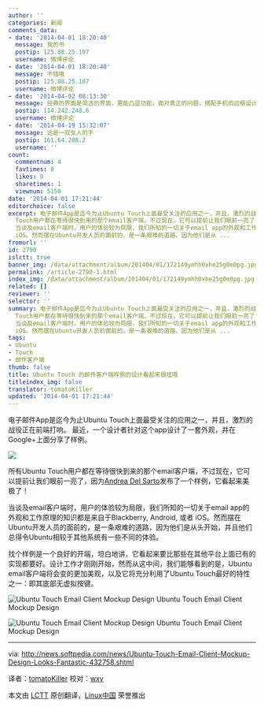 ```yaml
---
author: ''
categories: 新闻
comments_data:
- date: '2014-04-01 18:20:40'
  message: 我的书
  postip: 125.88.25.107
  username: 微博评论
- date: '2014-04-01 18:20:40'
  message: 不错哦
  postip: 125.88.25.107
  username: 微博评论
- date: '2014-04-02 08:13:30'
  message: 经典的界面是简洁的界面，更能凸显功能，面对真正的问题，搭配手机的边框设计也确实漂亮，赞一个
  postip: 114.242.248.6
  username: 微博评论
- date: '2014-04-19 15:32:07'
  message: 这是一双女人的手
  postip: 161.64.208.2
  username: ''
count:
  commentnum: 4
  favtimes: 0
  likes: 0
  sharetimes: 1
  viewnum: 5150
date: '2014-04-01 17:21:44'
editorchoice: false
excerpt: 电子邮件App是迄今为止Ubuntu Touch上面最受关注的应用之一，并且，激烈的战役正在前端打响。 最近，一个设计者针对这个app设计了一套外观，并在Google+上面分享了样例。  所有Ubuntu
  Touch用户都在等待很快到来的那个email客户端，不过现在，它可以提前让我们眼前一亮了，因为Andrea Del Sarto发布了一个样例，它看起来美极了！
  当谈及email客户端时，用户的体验较为局限，我们所知的一切关于email app的外观和工作原理的知识都是来自于Blackberry, Android, 或者
  iOS。然而摆在Ubuntu开发人员的面前的，是一条艰难的道路，因为他们是从 ...
fromurl: ''
id: 2790
islctt: true
banner_img: /data/attachment/album/201404/01/172149ymhh0xhe25g0m0pg.jpg
permalink: /article-2790-1.html
index_img: /data/attachment/album/201404/01/172149ymhh0xhe25g0m0pg.jpg.thumb.jpg
related: []
reviewer: ''
selector: ''
summary: 电子邮件App是迄今为止Ubuntu Touch上面最受关注的应用之一，并且，激烈的战役正在前端打响。 最近，一个设计者针对这个app设计了一套外观，并在Google+上面分享了样例。  所有Ubuntu
  Touch用户都在等待很快到来的那个email客户端，不过现在，它可以提前让我们眼前一亮了，因为Andrea Del Sarto发布了一个样例，它看起来美极了！
  当谈及email客户端时，用户的体验较为局限，我们所知的一切关于email app的外观和工作原理的知识都是来自于Blackberry, Android, 或者
  iOS。然而摆在Ubuntu开发人员的面前的，是一条艰难的道路，因为他们是从 ...
tags:
- Ubuntu
- Touch
- 邮件客户端
thumb: false
title: Ubuntu Touch 的邮件客户端样例的设计看起来很炫哦
titleindex_img: false
translator: tomatoKiller
updated: '2014-04-01 17:21:44'
---
```


电子邮件App是迄今为止Ubuntu Touch上面最受关注的应用之一，并且，激烈的战役正在前端打响。 最近，一个设计者针对这个app设计了一套外观，并在Google+上面分享了样例。


![](/data/attachment/album/201404/01/172149ymhh0xhe25g0m0pg.jpg)


所有Ubuntu Touch用户都在等待很快到来的那个email客户端，不过现在，它可以提前让我们眼前一亮了，因为[Andrea Del Sarto](https://plus.google.com/u/0/+AndreaDelSarto88/posts/75vU5XoNDjA)发布了一个样例，它看起来美极了！


当谈及email客户端时，用户的体验较为局限，我们所知的一切关于email app的外观和工作原理的知识都是来自于Blackberry, Android, 或者 iOS。然而摆在Ubuntu开发人员的面前的，是一条艰难的道路，因为他们是从头开始，并且他们总得令Ubuntu相较于其他系统有一些不同的体验。


找个样例是一个良好的开端，坦白地讲，它看起来要比那些在其他平台上面已有的实现都要好。设计工作才刚刚开始，然而从这中间，我们能够看到的是，Ubuntu email客户端将会变的更加美观，以及它将充分利用了Ubuntu Touch最好的特性之一：即其底部无虚拟按键。


![Ubuntu Touch Email Client Mockup Design](/data/attachment/album/201404/01/172150rxaxvuhraj2huuvh.jpg) Ubuntu Touch Email Client Mockup Design


![Ubuntu Touch Email Client Mockup Design](/data/attachment/album/201404/01/172151bzvpw007zj7nps79.jpg) Ubuntu Touch Email Client Mockup Design




---


via: <http://news.softpedia.com/news/Ubuntu-Touch-Email-Client-Mockup-Design-Looks-Fantastic-432758.shtml>


译者：[tomatoKiller](https://github.com/tomatoKiller) 校对：[wxy](https://github.com/wxy)


本文由 [LCTT](https://github.com/LCTT/TranslateProject) 原创翻译，[Linux中国](http://linux.cn/) 荣誉推出